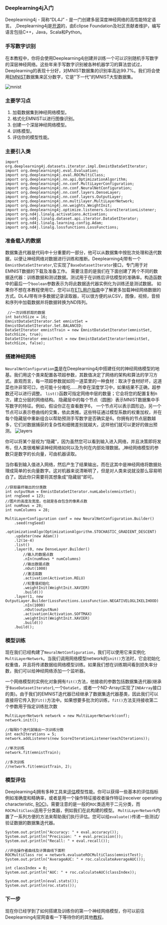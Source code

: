 ### Deeplearning4j入门

Deeplearning4j - 简称“DL4J” - 是一门创建多层深度神经网络的高性能特定语言。 ,Deeplearning4j是[开源](https://github.com/deeplearning4j/deeplearning4j/)的，由Eclipse Foundation及社区贡献者维护，编写语言包括C++，Java，Scala和Python。

### 手写数字识别

在本教程中，你将会使用Deeplearning4j创建并训练一个可以识别随机手写数字的深层神经网络。这些年来手写数字识别被各种机器学习的算法尝试过，Deeplearning的表现十分好，对MNIST数据集的识别率高达99.7%。我们将会使用[EMNIST](https://www.nist.gov/itl/iad/image-group/emnist-dataset)数据集来区分数字，它是"下一代"的MNIST大型数据集。

![mnist](https://deeplearning4j.org/img/mnist_render.png)

### 主要学习点

1. 加载数据集到神经网络模型。
2. 格式化EMNIST以进行图像识别。
3. 创建一个深层神经网络模型。
4. 训练模型。
5. 评估你的模型性能。

### 主要引入类

```
import org.deeplearning4j.datasets.iterator.impl.EmnistDataSetIterator;
import org.deeplearning4j.eval.Evaluation;
import org.deeplearning4j.eval.ROCMultiClass;
import org.deeplearning4j.nn.api.OptimizationAlgorithm;
import org.deeplearning4j.nn.conf.MultiLayerConfiguration;
import org.deeplearning4j.nn.conf.NeuralNetConfiguration;
import org.deeplearning4j.nn.conf.layers.DenseLayer;
import org.deeplearning4j.nn.conf.layers.OutputLayer;
import org.deeplearning4j.nn.multilayer.MultiLayerNetwork;
import org.deeplearning4j.nn.weights.WeightInit;
import org.deeplearning4j.optimize.listeners.ScoreIterationListener;
import org.nd4j.linalg.activations.Activation;
import org.nd4j.linalg.dataset.api.iterator.DataSetIterator;
import org.nd4j.linalg.learning.config.Adam;
import org.nd4j.linalg.lossfunctions.LossFunctions;
```

### 准备载入的数据

数据集迭代器是代码中十分重要的一部分，他可以从数据集中按批次处理和迭代数据，以便让神经网络对数据进行训练和推断。Deeplearning4j带有一个`EmnistDataSetIterator`,它实现了`BaseDatasetIterator`接口，专门用于对EMNIST数据的下载及准备工作。
需要注意的是我们在下面创建了两个不同的数据迭代器：训练数据和测试数据。测试用于在训练后评估模型的准确率。构造函数中的最后一个`boolean`参数表示为将此数据迭代器实例化为训练还是测试数据。 如果你不想在本教程使用它，您可以在[ETL用户指南](https://deeplearning4j.org/etl-userguide)中了解更多加载神经网络数据的方式。DL4J带有许多数据记录读取器，可以很方便的从CSV，图像，视频，音频和序列中加载数据并将数据转换为ND阵列。

```
 //一次训练抓取的数据
int batchSize = 16;
EmnistDataSetIterator.Set emnistSet = EmnistDataSetIterator.Set.BALANCED;
DataSetIterator emnistTrain = new EmnistDataSetIterator(emnistSet, batchSize, true);
DataSetIterator emnistTest = new EmnistDataSetIterator(emnistSet, batchSize, false);
```

### 搭建神经网络

`NeuralNetConfiguration`[类](https://deeplearning4j.org/neuralnet-configuration.html)是在Deeplearning4j中搭建任何的神经网络模型的地基。我们用这个类来配置各项超参数，其数值决定了网络的架构和算法的学习方式。直观而言，每一项超参数就如同一道菜里的一种食材：取决于食材好坏，这道菜也许非常可口，也可能十分难吃……所幸在深度学习中，如果结果不正确，超参数还可以进行调整。
`list()`函数可指定网络中层的数量；它会将您的配置复制n次，建立分层的网络结构。
隐藏层中的每个节点（圆圈）表示MNIST数据集中手写数字的特征。例如，假设你正在查看数字6， 一个节点可以表示圆形边，另一个节点可以表示卷曲线的交集，依此类推。这些特征通过模型系数的权重加权，并在每个隐藏层中重新组合以帮助预测手写数字是否确实是6。你拥有的节点层数越多，它们对数据捕获的复杂性和细微差别就越大，这样他们就可以更好的做出预测。
![layers](https://deeplearning4j.org/img/onelayer_labeled.png)

你可以将某个层视为“隐藏”，因为虽然您可以看到输入进入网络，并且决策即将发布，但人类很难解读神经网络如何以及为何在内部处理数据。,神经网络模型的参数只是数字的长向量，可由机器读取。

当你看到输入值进入网络，然后产生了结果输出，而在这其中是神经网络将数据处理成简单的长向量数字。这对机器来说清晰明了，但是对人类来说就没那么容易明白了。因此你只需要将其想象成"隐藏层"即可。

```
//获取最终输出的分类数
int outputNum = EmnistDataSetIterator.numLabels(emnistSet);
int rngSeed = 123;
//图片的高度及宽度。也就是各自包含的像素点数
int numRows = 28;
int numColumns = 28;

MultiLayerConfiguration conf = new NeuralNetConfiguration.Builder()
    .seed(rngSeed)
    .optimizationAlgo(OptimizationAlgorithm.STOCHASTIC_GRADIENT_DESCENT)
    .updater(new Adam())
    .l2(1e-4)
    .list()
    .layer(0, new DenseLayer.Builder()
        //输入的数据点数
        .nIn(numRows * numColumns)
        //输出数据点数
        .nOut(1000)
        //激活函数
        .activation(Activation.RELU)
        //权重值初始化
        .weightInit(WeightInit.XAVIER)
        .build())
    .layer(1, new OutputLayer.Builder(LossFunctions.LossFunction.NEGATIVELOGLIKELIHOOD)
        .nIn(1000)
        .nOut(outputNum)
        .activation(Activation.SOFTMAX)
        .weightInit(WeightInit.XAVIER)
        .build())
    .build();
```

### 模型训练

现在我们已经构建了`NeuralNetConfiguration`，我们可以使用它来实例化`MultiLayerNetwork`。当我们调用网络模型network的`init()`方法时，它会初始化权重值，并且将传递数据给网络模型训练。如果我们想在训练期间看到损失率分数，我们可以给神经网络添加一个监听器。

一个网络模型的实例化对象拥有`fit()`方法，他接收的参数包括数据集迭代器(继承于`BaseDatasetIterator`),一个`DataSet`，或者一个ND-Array(实现了`INDArray`接口的类)。由于我们的EMNIST迭代器已经继承了数据集迭代器基类，因此我们可以直接将它传入到`fit()`方法中。如果想要多批次的训练，`fit()`方法支持接收第二个参数用于指定训练批次数

```
MultiLayerNetwork network = new MultiLayerNetwork(conf);
network.init();

//每隔5个迭代就输出一次训练分数
int eachIterations = 5;
network.addListeners(new ScoreIterationListener(eachIterations));

//单次训练
network.fit(emnistTrain);

//多次训练
//network.fit(emnistTrain, 2);
```

### 模型评估

Deeplearning4j拥有多种工具来[评估](https://deeplearning4j.org/evaluation)模型性能。你可以获得一些基本的评估指标例如准确度和精确率，或者是用一个操作特征接收者操作特征(receiver operating characteristic, [ROC](https://zh.wikipedia.org/wiki/ROC%E6%9B%B2%E7%BA%BF))。需要注意的是一般的`ROC`类适用于二元分类，而`ROCMultiClass`适用于分类器，例如我们在此构建的模型。
`MultiLayerNetwork`内置了一系列方便的方法来帮助我们执行评估。您可以给`evaluate()`传递一些测试/验证数据的数据集迭代器。

```
System.out.println("Accuracy: " + eval.accuracy());
System.out.println("Precision: " + eval.precision());
System.out.println("Recall: " + eval.recall());

//评估操作者曲线及计算曲线下面积
ROCMultiClass roc = network.evaluateROCMultiClass(emnistTest);
System.out.println("AverageAUC: " + roc.calculateAverageAUC());

int classIndex = 0;
System.out.println("AUC: " + roc.calculateAUC(classIndex));

System.out.println(eval.stats());
System.out.println(roc.stats());
```

### 下一步

现在你已经学到了如何搭建及训练你的第一个神经网络模型，你可以前往Deeplearning4j官网查看一下等待你的的其他[教程](https://deeplearning4j.org/tutorials)。